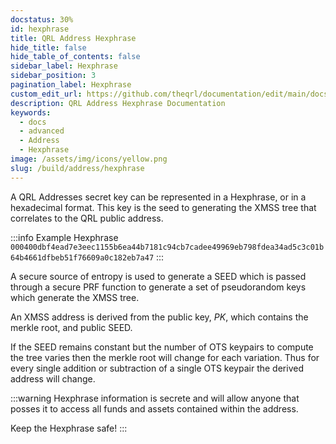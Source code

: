 ```yaml
---
docstatus: 30%
id: hexphrase
title: QRL Address Hexphrase
hide_title: false
hide_table_of_contents: false
sidebar_label: Hexphrase
sidebar_position: 3
pagination_label: Hexphrase
custom_edit_url: https://github.com/theqrl/documentation/edit/main/docs/Build/Address/hexphrase.md
description: QRL Address Hexphrase Documentation
keywords:
  - docs
  - advanced
  - Address 
  - Hexphrase
image: /assets/img/icons/yellow.png
slug: /build/address/hexphrase
---
```


A QRL Addresses secret key can be represented in a Hexphrase, or in a hexadecimal format. This key is the seed to generating the XMSS tree that correlates to the QRL public address.

:::info Example Hexphrase
`000400dbf4ead7e3eec1155b6ea44b7181c94cb7cadee49969eb798fdea34ad5c3c01b64b4661dfbeb51f76609a0c182eb7a47`
:::

A secure source of entropy is used to generate a SEED which is passed through a secure PRF function to generate a set of pseudorandom keys which generate the XMSS tree.

An XMSS address is derived from the public key, $PK$, which
contains the merkle root, and public SEED. 

If the SEED remains constant but the number of OTS keypairs
to compute the tree varies then the merkle root will change for each variation. Thus for every single addition
or subtraction of a single OTS keypair the derived address will change.

:::warning
Hexphrase information is secrete and will allow anyone that posses it to access all funds and assets contained within the address.

Keep the Hexphrase safe!
:::
